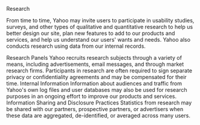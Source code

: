 Research

From time to time, Yahoo may invite users to participate in usability studies, surveys, and other types of qualitative and quantitative research to help us better design our site, plan new features to add to our products and services, and help us understand our users' wants and needs. Yahoo also conducts research using data from our internal records.

Research Panels
Yahoo recruits research subjects through a variety of means, including advertisements, email messages, and through market research firms.
Participants in research are often required to sign separate privacy or confidentiality agreements and may be compensated for their time.
Internal Information
Information about audiences and traffic from Yahoo's own log files and user databases may also be used for research purposes in an ongoing effort to improve our products and services.
Information Sharing and Disclosure Practices
Statistics from research may be shared with our partners, prospective partners, or advertisers when these data are aggregated, de-identified, or averaged across many users.